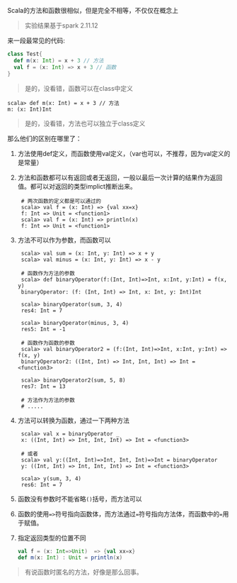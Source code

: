 
Scala的方法和函数很相似，但是完全不相等，不仅仅在概念上
> 实验结果基于spark 2.11.12

来一段最常见的代码:

```scala
class Test{
  def m(x: Int) = x + 3 // 方法
  val f = (x: Int) => x + 3 // 函数
}
```

> 是的，没看错，函数可以在class中定义

```shell
scala> def m(x: Int) = x + 3 // 方法
m: (x: Int)Int
```

> 是的，没看错，方法也可以独立于class定义

那么他们的区别在哪里了：
1. 方法使用def定义，而函数使用val定义，（var也可以，不推荐，因为val定义的是常量）
2. 方法和函数都可以有返回或者无返回，一般以最后一次计算的结果作为返回值。都可以对返回的类型implict推断出来。
   ```shell
    # 两次函数的定义都是可以通过的
    scala> val f = (x: Int) => {val xx=x}
    f: Int => Unit = <function1>
    scala> val f = (x: Int) => println(x)
    f: Int => Unit = <function1>
   ```

3. 方法不可以作为参数，而函数可以
   ```shell
    scala> val sum = (x: Int, y: Int) => x + y
    scala> val minus = (x: Int, y: Int) => x - y

    # 函数作为方法的参数
    scala> def binaryOperator(f:(Int, Int)=>Int, x:Int, y:Int) = f(x, y)
    binaryOperator: (f: (Int, Int) => Int, x: Int, y: Int)Int

    scala> binaryOperator(sum, 3, 4)
    res4: Int = 7

    scala> binaryOperator(minus, 3, 4)
    res5: Int = -1

    # 函数作为函数的参数
    scala> val binaryOperator2 = (f:(Int, Int)=>Int, x:Int, y:Int) => f(x, y)
    binaryOperator2: ((Int, Int) => Int, Int, Int) => Int = <function3>

    scala> binaryOperator2(sum, 5, 8)
    res7: Int = 13

    # 方法作为方法的参数
    # .....  
   ```

4. 方法可以转换为函数，通过一下两种方法
   ```shell
    scala> val x = binaryOperator _
    x: ((Int, Int) => Int, Int, Int) => Int = <function3>

    # 或者
    scala> val y:((Int, Int)=>Int, Int, Int)=>Int = binaryOperator
    y: ((Int, Int) => Int, Int, Int) => Int = <function3>

    scala> y(sum, 3, 4)
    res6: Int = 7
   ```

5. 函数没有参数时不能省略`()`括号，而方法可以
6. 函数的使用`=>`符号指向函数体，而方法通过`=`符号指向方法体，而函数中的`=`用于赋值。
7. 指定返回类型的位置不同
   ```scala
   val f = (x: Int=>Unit)  => {val xx=x}
   def m(x: Int) : Unit = println(x)
   ```
> 有说函数时匿名的方法，好像是那么回事。